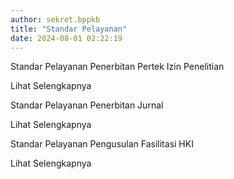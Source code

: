 ```yaml
---
author: sekret.bppkb
title: "Standar Pelayanan"
date: 2024-08-01 02:22:19
---
```

<div class="flex flex-wrap justify-around">
    <div class="w-64 bg-white border border-gray-300 rounded-lg overflow-hidden shadow-lg m-2 flex flex-col">
        <div class="flex items-center justify-center w-full h-48 bg-gray-200">
            <i class="fas fa-file-pdf fa-5x text-red-600"></i>
        </div>
        <div class="p-4 bg-green-600 text-white flex-grow">
            <p class="text-lg font-semibold">
                Standar Pelayanan Penerbitan Pertek Izin Penelitian
            </p>
        </div>
        <a class="block p-4 bg-green-700 text-white text-center hover:bg-green-800 mt-auto no-underline" href="https://drive.google.com/file/d/1sueEHlPhBf5-nhXuFJIy-XbxiG_vz8si/view?usp=sharing" target="_blank" style="text-decoration: none;">
            <span class="text-sm font-semibold text-white">
                Lihat Selengkapnya
                <i class="fas fa-arrow-right"></i>
            </span>
        </a>
    </div>
    <div class="w-64 bg-white border border-gray-300 rounded-lg overflow-hidden shadow-lg m-2 flex flex-col">
        <div class="flex items-center justify-center w-full h-48 bg-gray-200">
            <i class="fas fa-file-pdf fa-5x text-red-600"></i>
        </div>
        <div class="p-4 bg-green-600 text-white flex-grow">
            <p class="text-lg font-semibold">
                Standar Pelayanan Penerbitan Jurnal
            </p>
        </div>
        <a class="block p-4 bg-green-700 text-white text-center hover:bg-green-800 mt-auto no-underline" href="https://drive.google.com/file/d/1tVAHmIk1DTV053xpX1kXSAD2NzWItP6H/view?usp=sharing" target="_blank" style="text-decoration: none;">
            <span class="text-sm font-semibold text-white">
                Lihat Selengkapnya
                <i class="fas fa-arrow-right"></i>
            </span>
        </a>
    </div>
    <div class="w-64 bg-white border border-gray-300 rounded-lg overflow-hidden shadow-lg m-2 flex flex-col">
        <div class="flex items-center justify-center w-full h-48 bg-gray-200">
            <i class="fas fa-file-pdf fa-5x text-red-600"></i>
        </div>
        <div class="p-4 bg-green-600 text-white flex-grow">
            <p class="text-lg font-semibold">
                Standar Pelayanan Pengusulan Fasilitasi HKI
            </p>
        </div>
        <a class="block p-4 bg-green-700 text-white text-center hover:bg-green-800 mt-auto no-underline" href="https://drive.google.com/file/d/1UsrDlZS51Hd4dMbdK2wFblI6TIVKEZL-/view?usp=sharing" target="_blank" style="text-decoration: none;">
            <span class="text-sm font-semibold text-white">
                Lihat Selengkapnya
                <i class="fas fa-arrow-right"></i>
            </span>
        </a>
    </div>
</div>
